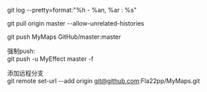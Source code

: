 git log --pretty=format:"%h - %an, %ar : %s"

git pull origin master --allow-unrelated-histories

git push MyMaps GitHub/master:master

强制push:  
git push -u MyEffect master -f

添加远程分支  
git remote set-url --add origin git@github.com:Fla22pp/MyMaps.git



